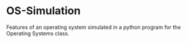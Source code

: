 # OS-Simulation
Features of an operating system simulated in a python program for the Operating Systems class.

